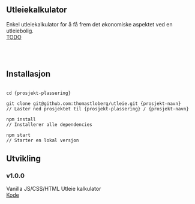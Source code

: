 ## Utleiekalkulator
Enkel utleiekalkulator for å få frem det økonomiske aspektet ved en utleiebolig.<br>
[TODO](https://github.com/thomastloberg/utleie/blob/master/TODO.md)

<br><br>


## Installasjon

```

cd {prosjekt-plassering}

git clone git@github.com:thomastloberg/utleie.git {prosjekt-navn}       // Laster ned prosjektet til {prosjekt-plassering} / {prosjekt-navn}

npm install                                                             // Installerer alle dependencies

npm start                                                               // Starter en lokal versjon

```


## Utvikling
### v1.0.0
Vanilla JS/CSS/HTML Utleie kalkulator<br>
[Kode](https://github.com/thomastloberg/utleie/blob/master/public/v1.html)